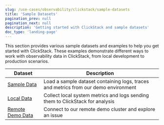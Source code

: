 ```yaml
---
slug: /use-cases/observability/clickstack/sample-datasets
title: 'Sample Datasets'
pagination_prev: null
pagination_next: null
description: 'Getting started with ClickStack and sample datasets'
doc_type: 'landing-page'
---
```


This section provides various sample datasets and examples to help you get started with ClickStack. These examples demonstrate different ways to work with observability data in ClickStack, from local development to production scenarios.

| Dataset | Description |
|---------|-------------|
| [Sample Data](sample-data.md) | Load a sample dataset containing logs, traces and metrics from our demo environment |
| [Local Data](local-data.md) | Collect local system metrics and logs sending them to ClickStack for analysis |
| [Remote Demo Data](remote-demo-data.md) | Connect to our remote demo cluster and explore an issue |
